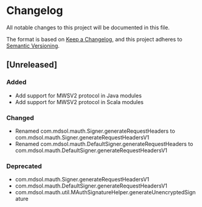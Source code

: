 # Changelog
All notable changes to this project will be documented in this file.

The format is based on [Keep a Changelog](https://keepachangelog.com/en/1.0.0/),
and this project adheres to [Semantic Versioning](https://semver.org/spec/v2.0.0.html).

## [Unreleased]
### Added
- Add support for MWSV2 protocol in Java modules
- Add support for MWSV2 protocol in Scala modules

### Changed
- Renamed com.mdsol.mauth.Signer.generateRequestHeaders to com.mdsol.mauth.Signer.generateRequestHeadersV1
- Renamed com.mdsol.mauth.DefaultSigner.generateRequestHeaders to com.mdsol.mauth.DefaultSigner.generateRequestHeadersV1

### Deprecated
- com.mdsol.mauth.Signer.generateRequestHeadersV1
- com.mdsol.mauth.DefaultSigner.generateRequestHeadersV1
- com.mdsol.mauth.util.MAuthSignatureHelper.generateUnencryptedSignature
